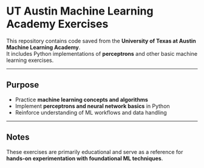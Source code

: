 # UT Austin Machine Learning Academy Exercises

This repository contains code saved from the **University of Texas at Austin Machine Learning Academy**.  
It includes Python implementations of **perceptrons** and other basic machine learning exercises.

---

## Purpose
- Practice **machine learning concepts and algorithms**  
- Implement **perceptrons and neural network basics** in Python  
- Reinforce understanding of ML workflows and data handling  

---

## Notes
These exercises are primarily educational and serve as a reference for **hands-on experimentation with foundational ML techniques**.
